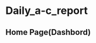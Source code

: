 # Daily_a-c_report

<h2>Home Page(Dashbord)</h2
<img src="https://github.com/sanjayengineer121/Daily_a-c_report/blob/main/Screenshot%20(239).png">
